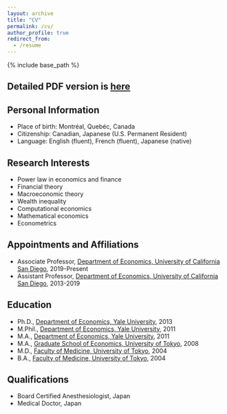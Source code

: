 ```yaml
---
layout: archive
title: "CV"
permalink: /cv/
author_profile: true
redirect_from:
  - /resume
---
```


{% include base_path %}

## Detailed PDF version is [here](https://drive.google.com/file/d/0B1swfC7fTvvpbFB6eWF2ay1ZbVE/view)

## Personal Information
- Place of birth: Montréal, Quebéc, Canada
- Citizenship: Canadian, Japanese (U.S. Permanent Resident)
- Language: English (fluent), French (fluent), Japanese (native)

## Research Interests
- Power law in economics and finance
- Financial theory
- Macroeconomic theory
- Wealth inequality
- Computational economics
- Mathematical economics
- Econometrics

## Appointments and Affiliations
* Associate Professor, [Department of Economics, University of California San Diego](https://economics.ucsd.edu/), 2019-Present
* Assistant Professor, [Department of Economics, University of California San Diego](https://economics.ucsd.edu/), 2013-2019

## Education
* Ph.D., [Department of Economics, Yale University](https://economics.yale.edu/), 2013
* M.Phil., [Department of Economics, Yale University](https://economics.yale.edu/), 2011
* M.A., [Department of Economics, Yale University](https://economics.yale.edu/), 2011
* M.A., [Graduate School of Economics, University of Tokyo](http://www.e.u-tokyo.ac.jp/index-e.html), 2008
* M.D., [Faculty of Medicine, University of Tokyo](http://www.m.u-tokyo.ac.jp/english/), 2004
* B.A., [Faculty of Medicine, University of Tokyo](http://www.m.u-tokyo.ac.jp/english/), 2004

## Qualifications
* Board Certified Anesthesiologist, Japan
* Medical Doctor, Japan
